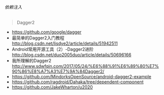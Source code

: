 ###### 依赖注入

> Dagger2
- https://github.com/google/dagger
- 最简单的Dagger2入门教程    http://blog.csdn.net/lisdye2/article/details/51942511
- Android常用开源工具（2）-Dagger2进阶    http://blog.csdn.net/duo2005duo/article/details/50696166
- 我所理解的Dagger2    http://www.sdwfqin.com/2017/05/24/%E6%88%91%E6%89%80%E7%90%86%E8%A7%A3%E7%9A%84Dagger2/
- https://github.com/MindorksOpenSource/android-dagger2-example
- https://github.com/ragdroid/Dahaka/tree/dependent-component
- https://github.com/JakeWharton/u2020

